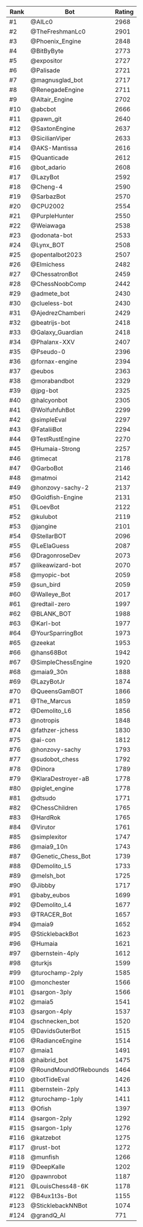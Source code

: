 Rank|Bot|Rating
---|---|---
#1|@AILc0|2968
#2|@TheFreshmanLc0|2901
#3|@Phoenix_Engine|2848
#4|@BitByByte|2773
#5|@expositor|2727
#6|@Palisade|2721
#7|@magnusglad_bot|2717
#8|@RenegadeEngine|2711
#9|@Altair_Engine|2702
#10|@abcbot|2666
#11|@pawn_git|2640
#12|@SaxtonEngine|2637
#13|@SicilianViper|2633
#14|@AKS-Mantissa|2616
#15|@Quanticade|2612
#16|@bot_adario|2608
#17|@LazyBot|2592
#18|@Cheng-4|2590
#19|@SarbazBot|2570
#20|@CPU2002|2554
#21|@PurpleHunter|2550
#22|@Weiawaga|2538
#23|@odonata-bot|2533
#24|@Lynx_BOT|2508
#25|@opentalbot2023|2507
#26|@Elmichess|2482
#27|@ChessatronBot|2459
#28|@ChessNoobComp|2442
#29|@admete_bot|2430
#30|@clueless-bot|2430
#31|@AjedrezChamberi|2429
#32|@beatrijs-bot|2418
#33|@Galaxy_Guardian|2418
#34|@Phalanx-XXV|2407
#35|@Pseudo-0|2396
#36|@fornax-engine|2394
#37|@eubos|2363
#38|@morabandbot|2329
#39|@jpg-bot|2325
#40|@halcyonbot|2305
#41|@WolfuhfuhBot|2299
#42|@simpleEval|2297
#43|@FataliiBot|2294
#44|@TestRustEngine|2270
#45|@Humaia-Strong|2257
#46|@timecat|2178
#47|@GarboBot|2146
#48|@matmoi|2142
#49|@honzovy-sachy-2|2137
#50|@Goldfish-Engine|2131
#51|@LoevBot|2122
#52|@kulubot|2119
#53|@jangine|2101
#54|@StellarBOT|2096
#55|@LeElaGuess|2087
#56|@DragonroseDev|2073
#57|@likeawizard-bot|2070
#58|@myopic-bot|2059
#59|@sun_bird|2059
#60|@Walleye_Bot|2017
#61|@redtail-zero|1997
#62|@BLANK_BOT|1988
#63|@Karl-bot|1977
#64|@YourSparringBot|1973
#65|@zeekat|1953
#66|@hans68Bot|1942
#67|@SimpleChessEngine|1920
#68|@maia9_30n|1888
#69|@LazyBotJr|1874
#70|@QueensGamBOT|1866
#71|@The_Marcus|1859
#72|@Demolito_L6|1856
#73|@notropis|1848
#74|@fathzer-jchess|1830
#75|@ai-con|1812
#76|@honzovy-sachy|1793
#77|@sudobot_chess|1792
#78|@Dinora|1789
#79|@KlaraDestroyer-aB|1778
#80|@piglet_engine|1778
#81|@dtsudo|1771
#82|@ChessChildren|1765
#83|@HardRok|1765
#84|@Virutor|1761
#85|@simplexitor|1747
#86|@maia9_10n|1743
#87|@Genetic_Chess_Bot|1739
#88|@Demolito_L5|1733
#89|@melsh_bot|1725
#90|@Jibbby|1717
#91|@baby_eubos|1699
#92|@Demolito_L4|1677
#93|@TRACER_Bot|1657
#94|@maia9|1652
#95|@SticklebackBot|1623
#96|@Humaia|1621
#97|@bernstein-4ply|1612
#98|@turkjs|1599
#99|@turochamp-2ply|1585
#100|@monchester|1566
#101|@sargon-3ply|1566
#102|@maia5|1541
#103|@sargon-4ply|1537
#104|@schnecken_bot|1520
#105|@DavidsGuterBot|1515
#106|@RadianceEngine|1514
#107|@maia1|1491
#108|@haibrid_bot|1475
#109|@RoundMoundOfRebounds|1464
#110|@botTideEval|1426
#111|@bernstein-2ply|1413
#112|@turochamp-1ply|1411
#113|@Ofish|1397
#114|@sargon-2ply|1292
#115|@sargon-1ply|1276
#116|@katzebot|1275
#117|@rust-bot|1272
#118|@munfish|1266
#119|@DeepKalle|1202
#120|@pawnrobot|1187
#121|@LouisChess48-6K|1178
#122|@B4ux1t3s-Bot|1155
#123|@SticklebackNNBot|1074
#124|@grandQ_AI|771
